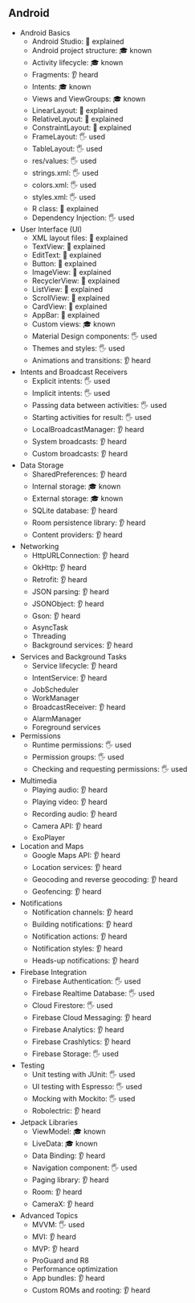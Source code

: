## Android

- Android Basics
  - Android Studio: 🙋 explained
  - Android project structure: 🎓 known
  - Activity lifecycle: 🎓 known
  - Fragments: 👂 heard
  - Intents: 🎓 known
  - Views and ViewGroups: 🎓 known
  - LinearLayout: 🙋 explained
  - RelativeLayout: 🙋 explained
  - ConstraintLayout: 🙋 explained
  - FrameLayout: 🖐️ used
  - TableLayout: 🖐️ used
  - res/values: 🖐️ used
  - strings.xml: 🖐️ used
  - colors.xml: 🖐️ used
  - styles.xml: 🖐️ used
  - R class: 🙋 explained
  - Dependency Injection: 🖐️ used
- User Interface (UI)
  - XML layout files: 🙋 explained
  - TextView: 🙋 explained
  - EditText: 🙋 explained
  - Button: 🙋 explained
  - ImageView: 🙋 explained
  - RecyclerView: 🙋 explained
  - ListView: 🙋 explained
  - ScrollView: 🙋 explained
  - CardView: 🙋 explained
  - AppBar: 🙋 explained
  - Custom views: 🎓 known
  - Material Design components: 🖐️ used
  - Themes and styles: 🖐️ used
  - Animations and transitions: 👂 heard
- Intents and Broadcast Receivers
  - Explicit intents: 🖐️ used
  - Implicit intents: 🖐️ used
  - Passing data between activities: 🖐️ used
  - Starting activities for result: 🖐️ used
  - LocalBroadcastManager: 👂 heard
  - System broadcasts: 👂 heard
  - Custom broadcasts: 👂 heard
- Data Storage
  - SharedPreferences: 👂 heard
  - Internal storage: 🎓 known
  - External storage: 🎓 known
  - SQLite database: 👂 heard
  - Room persistence library: 👂 heard
  - Content providers: 👂 heard
- Networking
  - HttpURLConnection: 👂 heard
  - OkHttp: 👂 heard
  - Retrofit: 👂 heard
  - JSON parsing: 👂 heard
  - JSONObject: 👂 heard
  - Gson: 👂 heard
  - AsyncTask
  - Threading
  - Background services: 👂 heard
- Services and Background Tasks
  - Service lifecycle: 👂 heard
  - IntentService: 👂 heard
  - JobScheduler
  - WorkManager
  - BroadcastReceiver: 👂 heard
  - AlarmManager
  - Foreground services
- Permissions
  - Runtime permissions: 🖐️ used
  - Permission groups: 🖐️ used
  - Checking and requesting permissions: 🖐️ used
- Multimedia
  - Playing audio: 👂 heard
  - Playing video: 👂 heard
  - Recording audio: 👂 heard
  - Camera API: 👂 heard
  - ExoPlayer
- Location and Maps
  - Google Maps API: 👂 heard
  - Location services: 👂 heard
  - Geocoding and reverse geocoding: 👂 heard
  - Geofencing: 👂 heard
- Notifications
  - Notification channels: 👂 heard
  - Building notifications: 👂 heard
  - Notification actions: 👂 heard
  - Notification styles: 👂 heard
  - Heads-up notifications: 👂 heard
- Firebase Integration
  - Firebase Authentication: 🖐️ used
  - Firebase Realtime Database: 🖐️ used
  - Cloud Firestore: 🖐️ used
  - Firebase Cloud Messaging: 👂 heard
  - Firebase Analytics: 👂 heard
  - Firebase Crashlytics: 👂 heard
  - Firebase Storage: 🖐️ used
- Testing
  - Unit testing with JUnit: 🖐️ used
  - UI testing with Espresso: 🖐️ used
  - Mocking with Mockito: 🖐️ used
  - Robolectric: 👂 heard
- Jetpack Libraries
  - ViewModel: 🎓 known
  - LiveData: 🎓 known
  - Data Binding: 👂 heard
  - Navigation component: 🖐️ used
  - Paging library: 👂 heard
  - Room: 👂 heard
  - CameraX: 👂 heard
- Advanced Topics
  - MVVM: 🖐️ used
  - MVI: 👂 heard
  - MVP: 👂 heard
  - ProGuard and R8
  - Performance optimization
  - App bundles: 👂 heard
  - Custom ROMs and rooting: 👂 heard
